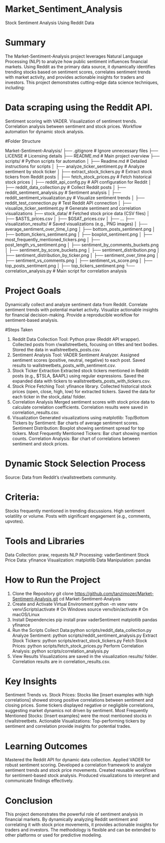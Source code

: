 # Market_Sentiment_Analysis
Stock Sentiment Analysis Using Reddit Data

# Summary
The Market-Sentiment-Analysis project leverages Natural Language Processing (NLP) to analyze how public sentiment influences financial markets. Using Reddit as the primary data source, it dynamically identifies trending stocks based on sentiment scores, correlates sentiment trends with market activity, and provides actionable insights for traders and investors. This project demonstrates cutting-edge data science techniques, including:

# Data scraping using the Reddit API.
Sentiment scoring with VADER.
Visualization of sentiment trends.
Correlation analysis between sentiment and stock prices.
Workflow automation for dynamic stock analysis.


#Folder Structure

Market-Sentiment-Analysis/
├── .gitignore                     # Ignore unnecessary files
├── LICENSE                        # Licensing details
├── README.md                      # Main project overview
├── scripts/                       # Python scripts for automation
│   ├── Readme.md                  # Detailed instructions for scripts
│   ├── analyze_ticker_sentiment.py # Analyze sentiment by stock ticker
│   ├── extract_stock_tickers.py   # Extract stock tickers from Reddit posts
│   ├── fetch_stock_prices.py      # Fetch historical stock prices
│   ├── reddit_api_config.py       # API configuration for Reddit
│   ├── reddit_data_collection.py  # Collect Reddit posts
│   ├── reddit_sentiment_analysis.py # Sentiment analysis
│   ├── reddit_sentiment_visualization.py # Visualize sentiment trends
│   ├── reddit_test_connection.py  # Test Reddit API connection
│   ├── visualize_ticker_sentiment.py # Generate sentiment and correlation visualizations
├── stock_data/                    # Fetched stock price data (CSV files)
│   ├── $ASTS_prices.csv
│   ├── $GSAT_prices.csv
│   ├── ...
├── visualization_results/         # Saved visualizations (e.g., PNG images)
│   ├── average_sentiment_over_time_I.png
│   ├── bottom_posts_sentiment.png
│   ├── bottom_tickers_sentiment.png
│   ├── boxplot_sentiment.png
│   ├── most_frequently_mentioned_tickers.png
│   ├── post_length_vs_sentiment.png
│   ├── sentiment_by_comments_buckets.png
│   ├── sentiment_by_score_buckets.png
│   ├── sentiment_distribution.png
│   ├── sentiment_distribution_by_ticker.png
│   ├── sentiment_over_time.png
│   ├── sentiment_vs_comments.png
│   ├── sentiment_vs_score.png
│   ├── top_posts_sentiment.png
│   ├── top_tickers_sentiment.png
└── correlation_analysis.py        # Main script for correlation analysis


# Project Goals
Dynamically collect and analyze sentiment data from Reddit.
Correlate sentiment trends with potential market activity.
Visualize actionable insights for financial decision-making.
Provide a reproducible workflow for sentiment-based analysis.


#Steps Taken
1. Reddit Data Collection
Tool: Python praw (Reddit API wrapper).
Collected posts from r/wallstreetbets, focusing on titles and text bodies.
Stored the data in wallstreetbets_posts.csv.
2. Sentiment Analysis
Tool: VADER Sentiment Analyzer.
Assigned sentiment scores (positive, neutral, negative) to each post.
Saved results to wallstreetbets_posts_with_sentiment.csv.
3. Stock Ticker Extraction
Extracted stock tickers mentioned in Reddit posts (e.g., $TSLA, $AAPL) using regular expressions.
Saved the expanded data with tickers to wallstreetbets_posts_with_tickers.csv.
4. Stock Price Fetching
Tool: yfinance library.
Collected historical stock prices (open, close, high, low) for extracted tickers.
Saved the data for each ticker in the stock_data/ folder.
5. Correlation Analysis
Merged sentiment scores with stock price data to calculate correlation coefficients.
Correlation results were saved in correlation_results.csv.
6. Visualization
Generated visualizations using matplotlib:
Top/Bottom Tickers by Sentiment: Bar charts of average sentiment scores.
Sentiment Distribution: Boxplot showing sentiment spread for top tickers.
Most Frequently Mentioned Tickers: Bar chart showing mention counts.
Correlation Analysis: Bar chart of correlations between sentiment and stock prices.


# Dynamic Stock Selection Process
Source: Data from Reddit’s r/wallstreetbets community.


# Criteria:
Stocks frequently mentioned in trending discussions.
High sentiment volatility or volume.
Posts with significant engagement (e.g., comments, upvotes).


# Tools and Libraries
Data Collection: praw, requests
NLP Processing: vaderSentiment
Stock Price Data: yfinance
Visualization: matplotlib
Data Manipulation: pandas


# How to Run the Project
1. Clone the Repository
git clone https://github.com/tanzimozer/Market-Sentiment-Analysis.git
cd Market-Sentiment-Analysis
2. Create and Activate Virtual Environment
python -m venv venv
venv\Scripts\activate  # On Windows
source venv/bin/activate  # On macOS/Linux
3. Install Dependencies
pip install praw vaderSentiment matplotlib pandas yfinance
4. Run the Scripts
Collect Data:python scripts/reddit_data_collection.py
Analyze Sentiment: python scripts/reddit_sentiment_analysis.py
Extract Stock Tickers:
python scripts/extract_stock_tickers.py
Fetch Stock Prices: python scripts/fetch_stock_prices.py
Perform Correlation Analysis: python scripts/correlation_analysis.py
5. View Results
Visualizations are saved in the visualization results/ folder.
Correlation results are in correlation_results.csv.


# Key Insights
Sentiment Trends vs. Stock Prices:
Stocks like [insert examples with high correlations] showed strong positive correlations between sentiment and closing prices.
Some tickers displayed negative or negligible correlations, suggesting market dynamics not driven by sentiment.
Most Frequently Mentioned Stocks:
[Insert examples] were the most mentioned stocks in r/wallstreetbets.
Actionable Visualizations:
Top-performing tickers by sentiment and correlation provide insights for potential trades.


# Learning Outcomes
Mastered the Reddit API for dynamic data collection.
Applied VADER for robust sentiment scoring.
Developed a correlation framework to analyze sentiment trends and stock price movements.
Created reusable workflows for sentiment-based stock analysis.
Produced visualizations to interpret and communicate findings effectively.


# Conclusion
This project demonstrates the powerful role of sentiment analysis in financial markets. By dynamically analyzing Reddit sentiment and correlating it with stock price movements, it provides actionable insights for traders and investors. The methodology is flexible and can be extended to other platforms or used for predictive modeling.
